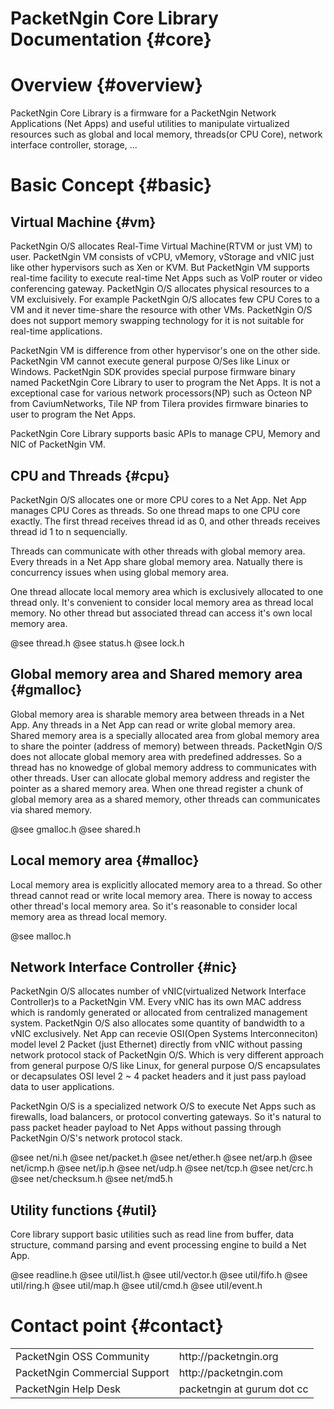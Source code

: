 # PacketNgin Core Library Documentation {#core}

# Overview {#overview}
PacketNgin Core Library is a firmware for a PacketNgin Network Applications (Net Apps) and 
useful utilities to manipulate virtualized resources such as global and local memory,
threads(or CPU Core), network interface controller, storage, ...


# Basic Concept {#basic}

## Virtual Machine {#vm}
PacketNgin O/S allocates Real-Time Virtual Machine(RTVM or just VM) to user. PacketNgin VM
consists of vCPU, vMemory, vStorage and vNIC just like other hypervisors such as Xen or KVM.
But PacketNgin VM supports real-time facility to execute real-time Net Apps such as
VoIP router or video conferencing gateway. PacketNgin O/S allocates physical resources to a VM
excluisively. For example PacketNgin O/S allocates few CPU Cores to a VM and it never time-share
the resource with other VMs. PacketNgin O/S does not support memory swapping technology for it is not 
suitable for real-time applications.

PacketNgin VM is difference from other hypervisor's one on the other side. PacketNgin VM
cannot execute general purpose O/Ses like Linux or Windows. PacketNgin SDK provides special purpose
firmware binary named PacketNgin Core Library to user to program the Net Apps. 
It is not a exceptional case for various network processors(NP) such as Octeon NP from CaviumNetworks,
Tile NP from Tilera provides firmware binaries to user to program the Net Apps.

PacketNgin Core Library supports basic APIs to manage CPU, Memory and NIC of PacketNgin VM.


## CPU and Threads {#cpu}
PacketNgin O/S allocates one or more CPU cores to a Net App. Net App manages CPU Cores as threads. 
So one thread maps to one CPU core exactly. The first thread receives thread id as 0, 
and other threads receives thread id 1 to n sequencially.

Threads can communicate with other threads with global memory area. Every threads in a Net App share 
global memory area. Natually there is concurrency issues when using global memory area.

One thread allocate local memory area which is exclusively allocated to one thread only.
It's convenient to consider local memory area as thread local memory. No other thread but associated
thread can access it's own local memory area.

@see thread.h
@see status.h
@see lock.h


## Global memory area and Shared memory area {#gmalloc}
Global memory area is sharable memory area between threads in a Net App. Any threads
in a Net App can read or write global memory area. Shared memory area is a specially
allocated area from global memory area to share the pointer (address of memory) between threads.
PacketNgin O/S does not allocate global memory area with predefined addresses. So a thread
has no knowedge of global memory address to communicates with other threads.
User can allocate global memory address and register the pointer as a shared memory area.
When one thread register a chunk of global memory area as a shared memory, 
other threads can communicates via shared memory.

@see gmalloc.h
@see shared.h


## Local memory area {#malloc}
Local memory area is explicitly allocated memory area to a thread. So other thread cannot
read or write local memory area. There is noway to access other thread's local memory area.
So it's reasonable to consider local memory area as thread local memory.

@see malloc.h


## Network Interface Controller {#nic}
PacketNgin O/S allocates number of vNIC(virtualized Network Interface Controller)s to a 
PacketNgin VM. Every vNIC has its own MAC address which is randomly generated or allocated 
from centralized management system. PacketNgin O/S also allocates some quantity of bandwidth
to a vNIC exclusively. Net App can recevie OSI(Open Systems Interconneciton) model level 2
Packet (just Ethernet) directly from vNIC without passing network protocol stack of PacketNgin O/S. 
Which is very different approach from general purpose O/S like Linux, for general purpose O/S
encapsulates or decapsulates OSI level 2 ~ 4 packet headers and it just pass payload data to
user applications. 

PacketNgin O/S is a specialized network O/S to execute Net Apps such as firewalls, 
load balancers, or protocol converting gateways. So it's natural to pass packet header payload
to Net Apps without passing through PacketNgin O/S's network protocol stack.

@see net/ni.h
@see net/packet.h
@see net/ether.h
@see net/arp.h
@see net/icmp.h
@see net/ip.h
@see net/udp.h
@see net/tcp.h
@see net/crc.h
@see net/checksum.h
@see net/md5.h


## Utility functions {#util}
Core library support basic utilities such as read line from buffer, data structure, 
command parsing and event processing engine to build a Net App.

@see readline.h
@see util/list.h
@see util/vector.h
@see util/fifo.h
@see util/ring.h
@see util/map.h
@see util/cmd.h
@see util/event.h


# Contact point {#contact}

<table border="0">
	<tr>
		<td> PacketNgin OSS Community </td> 
		<td> http://packetngin.org </td>
	</tr>
	<tr>
		<td> PacketNgin Commercial Support </td>
		<td> http://packetngin.com </td>
	</tr>
	<tr>
		<td> PacketNgin Help Desk </td>
		<td> packetngin at gurum dot cc </td>
	</tr>
</table>
